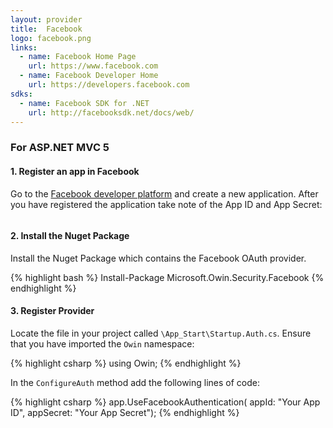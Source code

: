 ```yaml
---
layout: provider
title:  Facebook
logo: facebook.png
links:
  - name: Facebook Home Page
    url: https://www.facebook.com
  - name: Facebook Developer Home
    url: https://developers.facebook.com
sdks:
  - name: Facebook SDK for .NET
    url: http://facebooksdk.net/docs/web/
---
```

### For ASP.NET MVC 5

#### 1. Register an app in Facebook

Go to the [Facebook developer platform](https://developers.facebook.com) and create a new application. After you have registered the application take note of the App ID and App Secret:

![]()

#### 2. Install the Nuget Package

Install the Nuget Package which contains the Facebook OAuth provider.

{% highlight bash %}
Install-Package Microsoft.Owin.Security.Facebook
{% endhighlight %}

#### 3. Register Provider

Locate the file in your project called `\App_Start\Startup.Auth.cs`. Ensure that you have imported the `Owin` namespace:

{% highlight csharp %}
using Owin;
{% endhighlight %}

In the `ConfigureAuth` method add the following lines of code:

{% highlight csharp %}
app.UseFacebookAuthentication(
   appId: "Your App ID",
   appSecret: "Your App Secret");
{% endhighlight %}